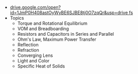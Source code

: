 - [drive.google.com/open?id=1JmP0H408astOyWyBE6SJBE8tj0O7zqQr&usp=drive fs](https://drive.google.com/open?id=1JmP0H408astOyWyBE6SJBE8tj0O7zqQr&usp=drive_fs) 
- Topics
    - Torque and Rotational Equilibrium
    - VOM and Breadboarding
    - Resistors and Capacitors in Series and Parallel
    - Ohm's Law, Maximum Power Transfer
    - Reflection
    - Refraction
    - Converging Lens
    - Light and Color
    - Specific Heat of Solids
